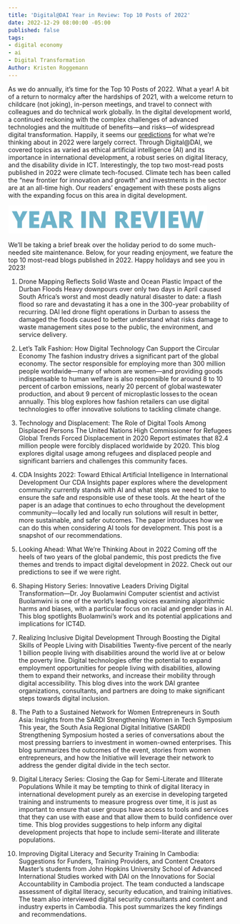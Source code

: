 ```yaml
---
title: 'Digital@DAI Year in Review: Top 10 Posts of 2022'
date: 2022-12-29 08:00:00 -05:00
published: false
tags:
- digital economy
- ai
- Digital Transformation
Author: Kristen Roggemann
---
```


As we do annually, it’s time for the Top 10 Posts of 2022. What a year! A bit of a return to normalcy after the hardships of 2021, with a welcome return to childcare (not joking), in-person meetings, and travel to connect with colleagues and do technical work globally. In the digital development world, a continued reckoning with the complex challenges of advanced technologies and the multitude of benefits—and risks—of widespread digital transformation. 
Happily, it seems our [predictions](https://dai-global-digital.com/looking-ahead-what-were-thinking-about-in-2022.html) for what we’re thinking about in 2022 were largely correct. Through Digital@DAI, we covered topics as varied as ethical artificial intelligence (AI) and its importance in international development, a robust series on digital literacy, and the disability divide in ICT. Interestingly, the top two most-read posts published in 2022 were climate tech-focused. Climate tech has been called the “new frontier for innovation and growth” and investments in the sector are at an all-time high. Our readers’ engagement with these posts aligns with the expanding focus on this area in digital development. 

<!--more-->

![Screen Shot 2022-11-30 at 1.31.17 PM.png](/uploads/Screen%20Shot%202022-11-30%20at%201.31.17%20PM.png)

We’ll be taking a brief break over the holiday period to do some much-needed site maintenance. Below, for your reading enjoyment, we feature the top 10 most-read blogs published in 2022. Happy holidays and see you in 2023!

1.	Drone Mapping Reflects Solid Waste and Ocean Plastic Impact of the Durban Floods Heavy downpours over only two days in April caused South Africa’s worst and most deadly natural disaster to date: a flash flood so rare and devastating it has a one in the 300-year probability of recurring. DAI led drone flight operations in Durban to assess the damaged the floods caused to better understand what risks damage to waste management sites pose to the public, the environment, and service delivery. 
2.	Let’s Talk Fashion: How Digital Technology Can Support the Circular Economy The fashion industry drives a significant part of the global economy. The sector responsible for employing more than 300 million people worldwide—many of whom are women—and providing goods indispensable to human welfare is also responsible for around 8 to 10 percent of carbon emissions, nearly 20 percent of global wastewater production, and about 9 percent of microplastic losses to the ocean annually. This blog explores how fashion retailers can use digital technologies to offer innovative solutions to tackling climate change.  
3.	Technology and Displacement: The Role of Digital Tools Among Displaced Persons The United Nations High Commissioner for Refugees Global Trends Forced Displacement in 2020 Report estimates that 82.4 million people were forcibly displaced worldwide by 2020. This blog explores digital usage among refugees and displaced people and significant barriers and challenges this community faces.  
4.	CDA Insights 2022: Toward Ethical Artificial Intelligence in International Development Our CDA Insights paper explores where the development community currently stands with AI and what steps we need to take to ensure the safe and responsible use of these tools. At the heart of the paper is an adage that continues to echo throughout the development community—locally led and locally run solutions will result in better, more sustainable, and safer outcomes. The paper introduces how we can do this when considering AI tools for development. This post is a snapshot of our recommendations. 

5.	Looking Ahead: What We’re Thinking About in 2022 Coming off the heels of two years of the global pandemic, this post predicts the five themes and trends to impact digital development in 2022. Check out our predictions to see if we were right.
6.	Shaping History Series: Innovative Leaders Driving Digital Transformation—Dr. Joy Buolamwini Computer scientist and activist Buolamwini is one of the world’s leading voices examining algorithmic harms and biases, with a particular focus on racial and gender bias in AI. This blog spotlights Buolamwini’s work and its potential applications and implications for ICT4D.  
7.	Realizing Inclusive Digital Development Through Boosting the Digital Skills of People Living with Disabilities Twenty-five percent of the nearly 1 billion people living with disabilities around the world live at or below the poverty line. Digital technologies offer the potential to expand employment opportunities for people living with disabilities, allowing them to expand their networks, and increase their mobility through digital accessibility. This blog dives into the work DAI grantee organizations, consultants, and partners are doing to make significant steps towards digital inclusion. 
8.	The Path to a Sustained Network for Women Entrepreneurs in South Asia: Insights from the SARDI Strengthening Women in Tech Symposium This year, the South Asia Regional Digital Initiative (SARDI) Strengthening Symposium hosted a series of conversations about the most pressing barriers to investment in women-owned enterprises. This blog summarizes the outcomes of the event, stories from women entrepreneurs, and how the Initiative will leverage their network to address the gender digital divide in the tech sector. 
9.	Digital Literacy Series: Closing the Gap for Semi-Literate and Illiterate Populations While it may be tempting to think of digital literacy in international development purely as an exercise in developing targeted training and instruments to measure progress over time, it is just as important to ensure that user groups have access to tools and services that they can use with ease and that allow them to build confidence over time. This blog provides suggestions to help inform any digital development projects that hope to include semi-literate and illiterate populations. 
10.	Improving Digital Literacy and Security Training In Cambodia: Suggestions for Funders, Training Providers, and Content Creators Master’s students from John Hopkins University School of Advanced International Studies worked with DAI on the Innovations for Social Accountability in Cambodia project. The team conducted a landscape assessment of digital literacy, security education, and training initiatives. The team also interviewed digital security consultants and content and industry experts in Cambodia. This post summarizes the key findings and recommendations. 